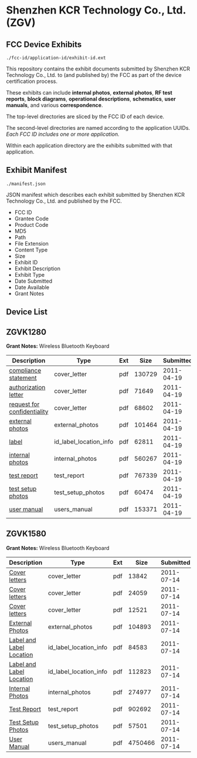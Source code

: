 # Shenzhen KCR Technology Co., Ltd. (ZGV)
## FCC Device Exhibits

```
./fcc-id/application-id/exhibit-id.ext
```

This repository contains the exhibit documents submitted by Shenzhen KCR Technology Co., Ltd. to (and published by) the FCC as part of the device certification process.

These exhibits can include **internal photos**, **external photos**, **RF test reports**, **block diagrams**, **operational descriptions**, **schematics**, **user manuals**, and various **correspondence**.

The top-level directories are sliced by the FCC ID of each device.

The second-level directories are named according to the application UUIDs. *Each FCC ID includes one or more application.*

Within each application directory are the exhibits submitted with that application. 

## Exhibit Manifest

```
./manifest.json
```

JSON manifest which describes each exhibit submitted by Shenzhen KCR Technology Co., Ltd. and published by the FCC.

- FCC ID
- Grantee Code
- Product Code
- MD5
- Path
- File Extension
- Content Type
- Size
- Exhibit ID
- Exhibit Description
- Exhibit Type
- Date Submitted
- Date Available
- Grant Notes

## Device List
## ZGVK1280
**Grant Notes:** Wireless Bluetooth Keyboard

| Description | Type | Ext | Size | Submitted | Available |
| ----------- | ---- | --- | ---- | --------- | --------- |
| [compliance statement](ZGVK1280/83542e936fa3878bd0623122c7332a6e/1450354.pdf) | cover_letter | pdf | 130729 | 2011-04-19 | 2011-04-19 |
| [authorization letter](ZGVK1280/83542e936fa3878bd0623122c7332a6e/1450355.pdf) | cover_letter | pdf | 71649 | 2011-04-19 | 2011-04-19 |
| [request for confidentiality](ZGVK1280/83542e936fa3878bd0623122c7332a6e/1450356.pdf) | cover_letter | pdf | 68602 | 2011-04-19 | 2011-04-19 |
| [external photos](ZGVK1280/83542e936fa3878bd0623122c7332a6e/1450357.pdf) | external_photos | pdf | 101464 | 2011-04-19 | 2011-04-19 |
| [label](ZGVK1280/83542e936fa3878bd0623122c7332a6e/1450360.pdf) | id_label_location_info | pdf | 62811 | 2011-04-19 | 2011-04-19 |
| [internal photos](ZGVK1280/83542e936fa3878bd0623122c7332a6e/1450359.pdf) | internal_photos | pdf | 560267 | 2011-04-19 | 2011-04-19 |
| [test report](ZGVK1280/83542e936fa3878bd0623122c7332a6e/1450358.pdf) | test_report | pdf | 767339 | 2011-04-19 | 2011-04-19 |
| [test setup photos](ZGVK1280/83542e936fa3878bd0623122c7332a6e/1450361.pdf) | test_setup_photos | pdf | 60474 | 2011-04-19 | 2011-04-19 |
| [user manual](ZGVK1280/83542e936fa3878bd0623122c7332a6e/1450353.pdf) | users_manual | pdf | 153371 | 2011-04-19 | 2011-04-19 |
## ZGVK1580
**Grant Notes:** Wireless Bluetooth Keyboard

| Description | Type | Ext | Size | Submitted | Available |
| ----------- | ---- | --- | ---- | --------- | --------- |
| [Cover letters](ZGVK1580/103b6006927e6acd313280da9bd53355/1500667.pdf) | cover_letter | pdf | 13842 | 2011-07-14 | 2011-07-14 |
| [Cover letters](ZGVK1580/103b6006927e6acd313280da9bd53355/1500668.pdf) | cover_letter | pdf | 24059 | 2011-07-14 | 2011-07-14 |
| [Cover letters](ZGVK1580/103b6006927e6acd313280da9bd53355/1500669.pdf) | cover_letter | pdf | 12521 | 2011-07-14 | 2011-07-14 |
| [External Photos](ZGVK1580/103b6006927e6acd313280da9bd53355/1500670.pdf) | external_photos | pdf | 104893 | 2011-07-14 | 2011-07-14 |
| [Label and Label Location](ZGVK1580/103b6006927e6acd313280da9bd53355/1500671.pdf) | id_label_location_info | pdf | 84583 | 2011-07-14 | 2011-07-14 |
| [Label and Label Location](ZGVK1580/103b6006927e6acd313280da9bd53355/1500672.pdf) | id_label_location_info | pdf | 112823 | 2011-07-14 | 2011-07-14 |
| [Internal Photos](ZGVK1580/103b6006927e6acd313280da9bd53355/1500673.pdf) | internal_photos | pdf | 274977 | 2011-07-14 | 2011-07-14 |
| [Test Report](ZGVK1580/103b6006927e6acd313280da9bd53355/1500676.pdf) | test_report | pdf | 902692 | 2011-07-14 | 2011-07-14 |
| [Test Setup Photos](ZGVK1580/103b6006927e6acd313280da9bd53355/1500677.pdf) | test_setup_photos | pdf | 57501 | 2011-07-14 | 2011-07-14 |
| [User Manual](ZGVK1580/103b6006927e6acd313280da9bd53355/1500678.pdf) | users_manual | pdf | 4750466 | 2011-07-14 | 2011-07-14 |
